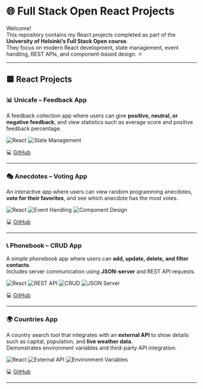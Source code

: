 # 🌐 Full Stack Open React Projects

Welcome!  
This repository contains my React projects completed as part of the **University of Helsinki’s Full Stack Open course**.  
They focus on modern React development, state management, event handling, REST APIs, and component-based design. ⚛️

---

## 🟦 React Projects

### 📊 Unicafe – Feedback App

A feedback collection app where users can give **positive, neutral, or negative feedback**, and view statistics such as average score and positive feedback percentage.

![React](https://img.shields.io/badge/React-20232A?style=for-the-badge&logo=react&logoColor=61DAFB)
![State Management](https://img.shields.io/badge/State-Management-blue?style=for-the-badge)

💻 [GitHub](https://github.com/Nyukaa/BCNew/blob/main/React/02-soveltavat-tehtavat/ex11/README.md)

---

### 🎭 Anecdotes – Voting App

An interactive app where users can view random programming anecdotes, **vote for their favorites**, and see which anecdote has the most votes.

![React](https://img.shields.io/badge/React-20232A?style=for-the-badge&logo=react&logoColor=61DAFB)
![Event Handling](https://img.shields.io/badge/Event-Handling-orange?style=for-the-badge)
![Component Design](https://img.shields.io/badge/Component-Design-lightgrey?style=for-the-badge)

💻 [GitHub](https://github.com/Nyukaa/BCNew/tree/main/React/02-soveltavat-tehtavat/ex14)

---

### 📞 Phonebook – CRUD App

A simple phonebook app where users can **add, update, delete, and filter contacts**.  
Includes server communication using **JSON-server** and REST API requests.

![React](https://img.shields.io/badge/React-20232A?style=for-the-badge&logo=react&logoColor=61DAFB)
![REST API](https://img.shields.io/badge/REST-API-green?style=for-the-badge)
![CRUD](https://img.shields.io/badge/CRUD-Operations-blueviolet?style=for-the-badge)
![JSON Server](https://img.shields.io/badge/JSON-Server-black?style=for-the-badge)

💻 [GitHub](https://github.com/Nyukaa/BCNew/tree/main/React/02-soveltavat-tehtavat/Phonebook)

---

### 🌍 Countries App

A country search tool that integrates with an **external API** to show details such as capital, population, and **live weather data**.  
Demonstrates environment variables and third-party API integration.

![React](https://img.shields.io/badge/React-20232A?style=for-the-badge&logo=react&logoColor=61DAFB)
![External API](https://img.shields.io/badge/External-API-yellow?style=for-the-badge)
![Environment Variables](https://img.shields.io/badge/Env-Variables-lightblue?style=for-the-badge)

💻 [GitHub](https://github.com/Nyukaa/BCNew/tree/main/React/02-soveltavat-tehtavat/ex2_20)

---
